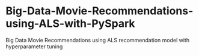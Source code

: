 # Big-Data-Movie-Recommendations-using-ALS-with-PySpark
Big Data Movie Recommendations using ALS recommendation model with hyperparameter tuning
